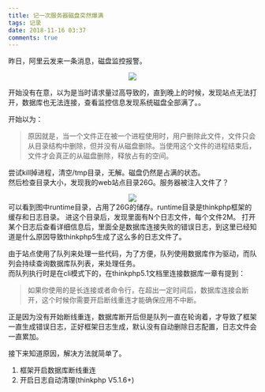 ```yaml
---
title: 记一次服务器磁盘突然爆满
tags: 记录
date: 2018-11-16 03:37
comments: true
---
```


昨日，阿里云发来一条消息，磁盘监控报警。  

<center>
<img src="https://cdn.wispx.cn/blog/2018/11/16/11d1bc93e357b9e7.png!blog.detail" />
</center>

开始没有在意，以为是当时请求量过高导致的，直到晚上的时候，发现站点无法打开，数据库也无法连接，查看监控信息发现系统磁盘全部满了。。

开始以为：
> 原因就是，当一个文件正在被一个进程使用时，用户删除此文件，文件只会从目录结构中删除，但并没有从磁盘删除。当使用这个文件的进程结束后，文件才会真正的从磁盘删除，释放占有的空间。

尝试kill掉进程，清空/tmp目录，无解。磁盘仍然是占满的状态。  
然后检查目录大小，发现我的web站点目录26G。服务器被注入文件了？
<center>
<img src="https://cdn.wispx.cn/blog/2018/11/16/4da82cad805d6f79.png!blog.detail" />
</center>
可以看到图中runtime目录，占用了26G的储存。runtime目录是thinkphp框架的缓存和日志目录。  
进这个目录后，发现里面有N个日志文件，每个文件2M。  
打开某个日志后查看详细信息后，里面全是数据库连接失败的错误日志，到这里已经知道是什么原因导致thinkphp5生成了这么多的日志文件了。  

由于站点使用了队列来处理一些代码，为了方便，队列使用数据库作为驱动，而队列会持续查询数据库队列表，来处理任务。  
而队列执行时是在cli模式下的，在thinkphp5.1文档里连接数据库一章有提到：
> 如果你使用的是长连接或者命令行，在超出一定时间后，数据库连接会断开，这个时候你需要开启断线重连才能确保应用不中断。

正是因为没有开始断线重连，数据库断开后但是队列一直在轮询着，才导致了框架一直生成错误日志，正好框架日志生成，默认没有自动删除日志配置，日志文件会一直累加。

接下来知道原因，解决方法就简单了。  
1. 框架开启数据库断线重连
2. 开启日志自动清理(thinkphp V5.1.6+)